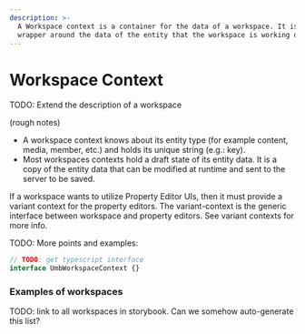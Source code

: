 ```yaml
---
description: >-
  A Workspace context is a container for the data of a workspace. It is a
  wrapper around the data of the entity that the workspace is working on.
---
```


# Workspace Context

TODO: Extend the description of a workspace

(rough notes)

* A workspace context knows about its entity type (for example content, media, member, etc.) and holds its unique string (e.g.: key).
* Most workspaces contexts hold a draft state of its entity data. It is a copy of the entity data that can be modified at runtime and sent to the server to be saved.

If a workspace wants to utilize Property Editor UIs, then it must provide a variant context for the property editors. The variant-context is the generic interface between workspace and property editors. See variant contexts for more info.

TODO: More points and examples:

```ts
// TODO: get typescript interface
interface UmbWorkspaceContext {}
```

### Examples of workspaces

TODO: link to all workspaces in storybook. Can we somehow auto-generate this list?

